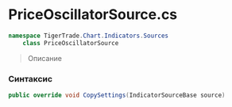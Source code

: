 
# PriceOscillatorSource.cs
```csharp
namespace TigerTrade.Chart.Indicators.Sources  
    class PriceOscillatorSource
```

> Описание

### Синтаксис
```csharp
public override void CopySettings(IndicatorSourceBase source)
```
